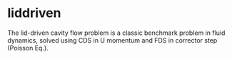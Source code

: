 # liddriven
The lid-driven cavity flow problem is a classic benchmark problem in fluid dynamics, solved using CDS in U momentum and FDS in corrector step (Poisson Eq.).

